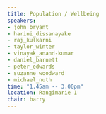 ```yaml
---
title: Population / Wellbeing
speakers:
- john_bryant
- harini_dissanayake
- raj_kulkarni
- taylor_winter
- vinayak_anand-kumar
- daniel_barnett
- peter_edwards
- suzanne_woodward
- michael_nuth
time: "1.45am -- 3.00pm"
location: Rangimarie 1
chair: barry
---
```

